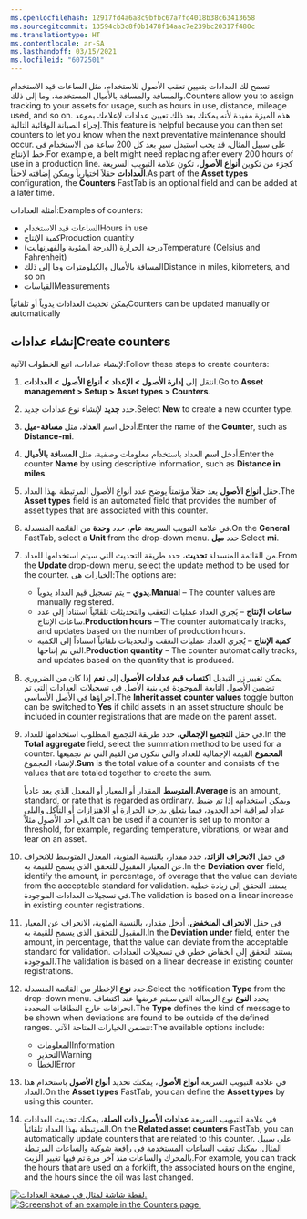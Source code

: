 ```yaml
---
ms.openlocfilehash: 12917fd4a6a8c9bfbc67a7fc4018b38c63413658
ms.sourcegitcommit: 13594cb3c8f0b1478f14aac7e239bc20317f480c
ms.translationtype: HT
ms.contentlocale: ar-SA
ms.lasthandoff: 03/15/2021
ms.locfileid: "6072501"
---
```

<span data-ttu-id="19c74-101">تسمح لك العدادات بتعيين تعقب الأصول للاستخدام، مثل الساعات قيد الاستخدام والمسافة والمسافة بالأميال المستخدمة، وما إلى ذلك.</span><span class="sxs-lookup"><span data-stu-id="19c74-101">Counters allow you to assign tracking to your assets for usage, such as hours in use, distance, mileage used, and so on.</span></span> <span data-ttu-id="19c74-102">هذه الميزة مفيدة لأنه يمكنك بعد ذلك تعيين عدادات لإعلامك بموعد إجراء الصيانة الوقائية التالية.</span><span class="sxs-lookup"><span data-stu-id="19c74-102">This feature is helpful because you can then set counters to let you know when the next preventative maintenance should occur.</span></span> <span data-ttu-id="19c74-103">على سبيل المثال، قد يجب استبدل سيرٍ بعد كل 200 ساعة من الاستخدام في خط الإنتاج.</span><span class="sxs-lookup"><span data-stu-id="19c74-103">For example, a belt might need replacing after every 200 hours of use in a production line.</span></span> <span data-ttu-id="19c74-104">كجزء من تكوين **أنواع الأصول**، تكون علامة التبويب السريعة **العدادات** حقلاً اختيارياً ويمكن إضافته لاحقاً.</span><span class="sxs-lookup"><span data-stu-id="19c74-104">As part of the **Asset types** configuration, the **Counters** FastTab is an optional field and can be added at a later time.</span></span>  

<span data-ttu-id="19c74-105">أمثلة العدادات:</span><span class="sxs-lookup"><span data-stu-id="19c74-105">Examples of counters:</span></span>

- <span data-ttu-id="19c74-106">الساعات قيد الاستخدام</span><span class="sxs-lookup"><span data-stu-id="19c74-106">Hours in use</span></span>
- <span data-ttu-id="19c74-107">كمية الإنتاج</span><span class="sxs-lookup"><span data-stu-id="19c74-107">Production quantity</span></span>
- <span data-ttu-id="19c74-108">درجة الحرارة (الدرجة المئوية والفهرنهايت)</span><span class="sxs-lookup"><span data-stu-id="19c74-108">Temperature (Celsius and Fahrenheit)</span></span>
- <span data-ttu-id="19c74-109">المسافة بالأميال والكيلومترات وما إلى ذلك</span><span class="sxs-lookup"><span data-stu-id="19c74-109">Distance in miles, kilometers, and so on</span></span>
- <span data-ttu-id="19c74-110">القياسات</span><span class="sxs-lookup"><span data-stu-id="19c74-110">Measurements</span></span>

<span data-ttu-id="19c74-111">يمكن تحديث العدادات يدوياً أو تلقائياً</span><span class="sxs-lookup"><span data-stu-id="19c74-111">Counters can be updated manually or automatically</span></span>

## <a name="create-counters"></a><span data-ttu-id="19c74-112">إنشاء عدادات</span><span class="sxs-lookup"><span data-stu-id="19c74-112">Create counters</span></span>
<span data-ttu-id="19c74-113">لإنشاء عدادات، اتبع الخطوات الآتية:</span><span class="sxs-lookup"><span data-stu-id="19c74-113">Follow these steps to create counters:</span></span>

1.  <span data-ttu-id="19c74-114">انتقل إلى **إدارة الأصول > الإعداد > أنواع الأصول > العدادات**.</span><span class="sxs-lookup"><span data-stu-id="19c74-114">Go to **Asset management > Setup > Asset types > Counters**.</span></span>
2.  <span data-ttu-id="19c74-115">حدد **جديد** لإنشاء نوع عدادات جديد.</span><span class="sxs-lookup"><span data-stu-id="19c74-115">Select **New** to create a new counter type.</span></span>
3.  <span data-ttu-id="19c74-116">أدخل اسم **العداد**، مثل **مسافة-ميل**.</span><span class="sxs-lookup"><span data-stu-id="19c74-116">Enter the name of the **Counter**, such as **Distance-mi**.</span></span>
4.  <span data-ttu-id="19c74-117">أدخل **اسم** العداد باستخدام معلومات وصفية، مثل **المسافة بالأميال**.</span><span class="sxs-lookup"><span data-stu-id="19c74-117">Enter the counter **Name** by using descriptive information, such as **Distance in miles**.</span></span> 
5.  <span data-ttu-id="19c74-118">حقل **أنواع الأصول** يعد حقلاً مؤتمتاً يوضح عدد أنواع الأصول المرتبطة بهذا العداد.</span><span class="sxs-lookup"><span data-stu-id="19c74-118">The **Asset types** field is an automated field that provides the number of asset types that are associated with this counter.</span></span> 
6.  <span data-ttu-id="19c74-119">في علامة التبويب السريعة **عام**، حدد **وحدة** من القائمة المنسدلة.</span><span class="sxs-lookup"><span data-stu-id="19c74-119">On the **General** FastTab, select a **Unit** from the drop-down menu.</span></span> <span data-ttu-id="19c74-120">حدد **ميل**.</span><span class="sxs-lookup"><span data-stu-id="19c74-120">Select **mi**.</span></span>
7.  <span data-ttu-id="19c74-121">من القائمة المنسدلة **تحديث**، حدد طريقة التحديث التي سيتم استخدامها للعداد.</span><span class="sxs-lookup"><span data-stu-id="19c74-121">From the **Update** drop-down menu, select the update method to be used for the counter.</span></span> <span data-ttu-id="19c74-122">الخيارات هي:</span><span class="sxs-lookup"><span data-stu-id="19c74-122">The options are:</span></span> 
    - <span data-ttu-id="19c74-123">**يدوي** – يتم تسجيل قيم العداد يدوياً.</span><span class="sxs-lookup"><span data-stu-id="19c74-123">**Manual** – The counter values are manually registered.</span></span>
    - <span data-ttu-id="19c74-124">**ساعات الإنتاج** – يُجري العداد عمليات التعقب والتحديثات تلقائياً استناداً إلى عدد ساعات الإنتاج.</span><span class="sxs-lookup"><span data-stu-id="19c74-124">**Production hours** – The counter automatically tracks, and updates based on the number of production hours.</span></span>
    - <span data-ttu-id="19c74-125">**كمية الإنتاج** – يُجري العداد عمليات التعقب والتحديثات تلقائياً استناداً إلى الكمية التي تم إنتاجها.</span><span class="sxs-lookup"><span data-stu-id="19c74-125">**Production quantity** – The counter automatically tracks, and updates based on the quantity that is produced.</span></span> 
8.  <span data-ttu-id="19c74-126">يمكن تغيير زر التبديل **اكتساب قيم عدادات الأصول** إلى **نعم** إذا كان من الضروري تضمين الأصول التابعة الموجودة في بنية الأصل في تسجيلات العدادات التي تم اجراؤها في الأصل الأساسي.</span><span class="sxs-lookup"><span data-stu-id="19c74-126">The **Inherit asset counter values** toggle button can be switched to **Yes** if child assets in an asset structure should be included in counter registrations that are made on the parent asset.</span></span>
9.  <span data-ttu-id="19c74-127">في حقل **التجميع الإجمالي**، حدد طريقة التجميع المطلوب استخدامها للعداد.</span><span class="sxs-lookup"><span data-stu-id="19c74-127">In the **Total aggregate** field, select the summation method to be used for a counter.</span></span> <span data-ttu-id="19c74-128">**المجموع** القيمة الإجمالية للعداد والتي تتكون من القيم التي تم تجميعها لإنشاء المجموع.</span><span class="sxs-lookup"><span data-stu-id="19c74-128">**Sum** is the total value of a counter and consists of the values that are totaled together to create the sum.</span></span> 

    <span data-ttu-id="19c74-129">**المتوسط** المقدار أو المعيار أو المعدل الذي يعد عادياً.</span><span class="sxs-lookup"><span data-stu-id="19c74-129">**Average** is an amount, standard, or rate that is regarded as ordinary.</span></span> <span data-ttu-id="19c74-130">ويمكن استخدامه إذا تم ضبط عداد لمراقبة أحد الحدود، فيما يتعلق بدرجة الحرارة أو الاهتزازات أو التآكل والبلى في أحد الأصول مثلاً.</span><span class="sxs-lookup"><span data-stu-id="19c74-130">It can be used if a counter is set up to monitor a threshold, for example, regarding temperature, vibrations, or wear and tear on an asset.</span></span>
10. <span data-ttu-id="19c74-131">في حقل **الانحراف الزائد**، حدد مقدار، بالنسبة المئوية، المعدل المتوسط للانحراف عن المعيار المقبول للتحقق الذي يسمح للقيمة به.</span><span class="sxs-lookup"><span data-stu-id="19c74-131">In the **Deviation over** field, identify the amount, in percentage, of overage that the value can deviate from the acceptable standard for validation.</span></span> <span data-ttu-id="19c74-132">يستند التحقق إلى زيادة خطية في تسجيلات العدادات الموجودة.</span><span class="sxs-lookup"><span data-stu-id="19c74-132">The validation is based on a linear increase in existing counter registrations.</span></span>
11. <span data-ttu-id="19c74-133">في حقل **الانحراف المنخفض**، أدخل مقدار، بالنسبة المئوية، الانحراف عن المعيار المقبول للتحقق الذي يسمح للقيمة به.</span><span class="sxs-lookup"><span data-stu-id="19c74-133">In the **Deviation under** field, enter the amount, in percentage, that the value can deviate from the acceptable standard for validation.</span></span> <span data-ttu-id="19c74-134">يستند التحقق إلى انخفاض خطي في تسجيلات العدادات الموجودة.</span><span class="sxs-lookup"><span data-stu-id="19c74-134">The validation is based on a linear decrease in existing counter registrations.</span></span>
12. <span data-ttu-id="19c74-135">حدد **نوع** الإخطار من القائمة المنسدلة.</span><span class="sxs-lookup"><span data-stu-id="19c74-135">Select the notification **Type** from the drop-down menu.</span></span> <span data-ttu-id="19c74-136">يحدد **النوع** نوع الرسالة التي سيتم عرضها عند اكتشاف انحرافات خارج النطاقات المحددة.</span><span class="sxs-lookup"><span data-stu-id="19c74-136">The **Type** defines the kind of message to be shown when deviations are found to be outside of the defined ranges.</span></span> <span data-ttu-id="19c74-137">تتضمن الخيارات المتاحة الآتي:</span><span class="sxs-lookup"><span data-stu-id="19c74-137">The available options include:</span></span>
    - <span data-ttu-id="19c74-138">‏‏‏‏‏‏‏‏‏‏‏‏‏‏‏‏‏‏‏المعلومات</span><span class="sxs-lookup"><span data-stu-id="19c74-138">Information</span></span>
    - <span data-ttu-id="19c74-139">التحذير</span><span class="sxs-lookup"><span data-stu-id="19c74-139">Warning</span></span>
    - <span data-ttu-id="19c74-140">الخطأ</span><span class="sxs-lookup"><span data-stu-id="19c74-140">Error</span></span>
13. <span data-ttu-id="19c74-141">في علامة التبويب السريعة **أنواع الأصول**، يمكنك تحديد **أنواع الأصول** باستخدام هذا العداد.</span><span class="sxs-lookup"><span data-stu-id="19c74-141">On the **Asset types** FastTab, you can define the **Asset types** by using this counter.</span></span>
14. <span data-ttu-id="19c74-142">في علامة التبويب السريعة **عدادات الأصول ذات الصلة**، يمكنك تحديث العدادات المرتبطة بهذا العداد تلقائياً.</span><span class="sxs-lookup"><span data-stu-id="19c74-142">On the **Related asset counters** FastTab, you can automatically update counters that are related to this counter.</span></span> <span data-ttu-id="19c74-143">على سبيل المثال، يمكنك تعقب الساعات المستخدمة في رافعة شوكية والساعات المرتبطة بالمحرك والساعات منذ آخر مرة تم فيها تغيير الزيت.</span><span class="sxs-lookup"><span data-stu-id="19c74-143">For example, you can track the hours that are used on a forklift, the associated hours on the engine, and the hours since the oil was last changed.</span></span> 

<span data-ttu-id="19c74-144">[![لقطة شاشة لمثال في صفحة العدادات.](../media/counters-ssm.png)](../media/counters-ssm.png#lightbox)</span><span class="sxs-lookup"><span data-stu-id="19c74-144">[![Screenshot of an example in the Counters page.](../media/counters-ssm.png)](../media/counters-ssm.png#lightbox)</span></span>



